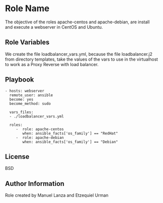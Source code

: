 Role Name
=========

The objective of the roles apache-centos and apache-debian, are install and execute a webserver in CentOS and Ubuntu.

Role Variables
--------------

We create the file loadbalancer_vars.yml, because the file loadbalancer.j2 from directory templates, take the values of the vars to use in the virtualhost to work as a Proxy Reverse with load balancer. 


Playbook
----------------

    - hosts: webserver
      remote_user: ansible
      become: yes
      become_method: sudo

      vars_files:
      - ./loadbalancer_vars.yml

      roles:
         -  role: apache-centos
            when: ansible_facts['os_family'] == "RedHat"
         -  role: apache-debian
            when: ansible_facts['os_family'] == "Debian"

License
-------

BSD

Author Information
------------------

Role created by Manuel Lanza and Etzequiel Urman
